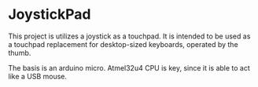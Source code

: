 # JoystickPad

This project is utilizes a joystick as a touchpad. It is intended to be used as a touchpad replacement for desktop-sized keyboards, operated by the thumb.

The basis is an arduino micro. Atmel32u4 CPU is key, since it is able to act like a USB mouse.

